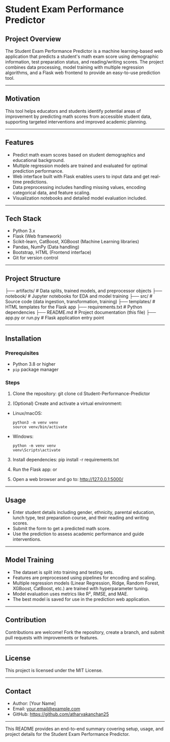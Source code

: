 # Student Exam Performance Predictor

## Project Overview
The Student Exam Performance Predictor is a machine learning-based web application that predicts a student's math exam score using demographic information, test preparation status, and reading/writing scores. The project combines data processing, model training with multiple regression algorithms, and a Flask web frontend to provide an easy-to-use prediction tool.

---

## Motivation
This tool helps educators and students identify potential areas of improvement by predicting math scores from accessible student data, supporting targeted interventions and improved academic planning.

---

## Features
- Predict math exam scores based on student demographics and educational background.
- Multiple regression models are trained and evaluated for optimal prediction performance.
- Web interface built with Flask enables users to input data and get real-time predictions.
- Data preprocessing includes handling missing values, encoding categorical data, and feature scaling.
- Visualization notebooks and detailed model evaluation included.

---

## Tech Stack
- Python 3.x
- Flask (Web framework)
- Scikit-learn, CatBoost, XGBoost (Machine Learning libraries)
- Pandas, NumPy (Data handling)
- Bootstrap, HTML (Frontend interface)
- Git for version control

---

## Project Structure
├── artifacts/ # Data splits, trained models, and preprocessor objects
├── notebook/ # Jupyter notebooks for EDA and model training
├── src/ # Source code (data ingestion, transformation, training)
├── templates/ # HTML templates for the Flask app
├── requirements.txt # Python dependencies
├── README.md # Project documentation (this file)
├── app.py or run.py # Flask application entry point


---

## Installation

### Prerequisites
- Python 3.8 or higher
- `pip` package manager

### Steps
1. Clone the repository:
git clone [<repository-url>](https://github.com/atharvakanchan25/Student-Performance-Predictor)
cd Student-Performance-Predictor

2. (Optional) Create and activate a virtual environment:
- Linux/macOS:
  ```
  python3 -m venv venv
  source venv/bin/activate
  ```
- Windows:
  ```
  python -m venv venv
  venv\Scripts\activate
  ```

3. Install dependencies:
pip install -r requirements.txt

4. Run the Flask app:
or

5. Open a web browser and go to:
http://127.0.0.1:5000/

---

## Usage
- Enter student details including gender, ethnicity, parental education, lunch type, test preparation course, and their reading and writing scores.
- Submit the form to get a predicted math score.
- Use the prediction to assess academic performance and guide interventions.

---

## Model Training
- The dataset is split into training and testing sets.
- Features are preprocessed using pipelines for encoding and scaling.
- Multiple regression models (Linear Regression, Ridge, Random Forest, XGBoost, CatBoost, etc.) are trained with hyperparameter tuning.
- Model evaluation uses metrics like R², RMSE, and MAE.
- The best model is saved for use in the prediction web application.

---

## Contribution
Contributions are welcome! Fork the repository, create a branch, and submit pull requests with improvements or features.

---

## License
This project is licensed under the MIT License.

---

## Contact
- Author: [Your Name]
- Email: your.email@example.com
- GitHub: https://github.com/atharvakanchan25

---

This README provides an end-to-end summary covering setup, usage, and project details for the Student Exam Performance Predictor.
